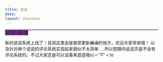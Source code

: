 ```yaml
---
title: 说说
date:
layout: shuoshuo
---
```


<div class="shuoshuo_piece" style="border-top:2px solid #6F3381"><span class="shuoshuo_date" style="background-color: #6F3381;border-right-color: #6F3381">2018-05-18</span><div class="shuoshuo_content"><p>新的说说系统上线了！目测这里会是我常更新<del>废话</del>的地方，欢迎大家常来哦！
以及针对单个说说的评论系统实现起来貌似不太简单. . .所以短期内说说页是不会有评论系统的。不过大家还是可以没事来逛逛哦o(〃'▽'〃)o</p></div></div>